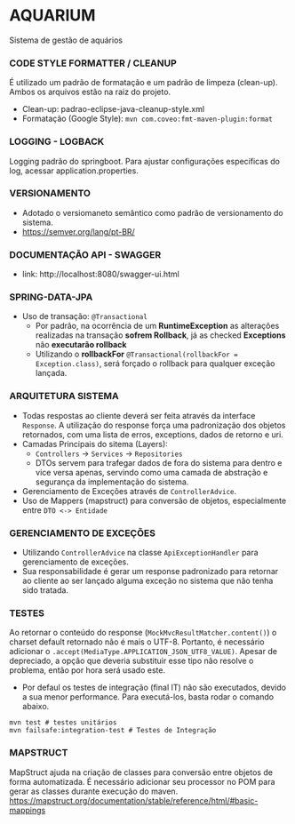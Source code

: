 # AQUARIUM
Sistema de gestão de aquários


### CODE STYLE FORMATTER / CLEANUP
É utilizado um padrão de formatação e um padrão de limpeza (clean-up). Ambos os arquivos estão na raiz do projeto. 
- Clean-up: padrao-eclipse-java-cleanup-style.xml
- Formatação (Google Style): `mvn com.coveo:fmt-maven-plugin:format` 
  

### LOGGING - LOGBACK 
Logging padrão do springboot. Para ajustar configurações específicas do log, acessar application.properties. 


### VERSIONAMENTO
- Adotado o versiomaneto semântico como padrão de versionamento do sistema. 
- https://semver.org/lang/pt-BR/
  

### DOCUMENTAÇÃO API - SWAGGER
- link: http://localhost:8080/swagger-ui.html 


### SPRING-DATA-JPA
- Uso de transação: `@Transactional`
  - Por padrão, na ocorrência de um **RuntimeException** as alterações realizadas na transação **sofrem Rollback**, já as checked **Exceptions** não **executarão rollback**
  - Utilizando o **rollbackFor** `@Transactional(rollbackFor = Exception.class)`, será forçado o rollback para qualquer exceção lançada.
  
  
### ARQUITETURA SISTEMA
- Todas respostas ao cliente deverá ser feita através da interface `Response`. A utilização do response força uma padronização dos objetos retornados, com uma lista de erros, exceptions, dados de retorno e uri. 
- Camadas Principais do sitema (Layers):
  - `Controllers` -> `Services` -> `Repositories`
  - DTOs servem para trafegar dados de fora do sistema para dentro e vice versa apenas, servindo como uma camada de abstração e segurança da implementação do sistema.
- Gerenciamento de Exceções através de `ControllerAdvice`.
- Uso de Mappers (mapstruct) para conversão de objetos, especialmente entre `DTO <-> Entidade`


### GERENCIAMENTO DE EXCEÇÕES
- Utilizando `ControllerAdvice` na classe `ApiExceptionHandler` para gerenciamento de exceções. 
- Sua responsabilidade é gerar um response padronizado para retornar ao cliente ao ser lançado alguma exceção no sistema que não tenha sido tratada.


### TESTES 
Ao retornar o conteúdo do response (`MockMvcResultMatcher.content()`) o charset default retornado não é mais o UTF-8. Portanto, é necessário adicionar o `.accept(MediaType.APPLICATION_JSON_UTF8_VALUE)`. Apesar de depreciado, a opção que deveria substituir esse tipo não resolve o problema, então por hora será usado este.
- Por defaul os testes de integração (final IT) não são executados, devido a sua menor performance. Para executá-los, basta rodar o comando abaixo.
```shell
mvn test # testes unitários
mvn failsafe:integration-test # Testes de Integração
```


### MAPSTRUCT
MapStruct ajuda na criação de classes para conversão entre objetos de forma automatizada. É necessário adicionar seu processor no POM para gerar as classes durante execução do maven. 
https://mapstruct.org/documentation/stable/reference/html/#basic-mappings